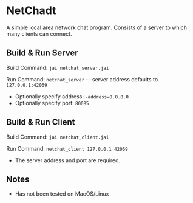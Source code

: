 # NetChadt

A simple local area network chat program. Consists of a server to which many clients can connect.

## Build & Run Server

Build Command: `jai netchat_server.jai`

Run Command: `netchat_server` -- server address defaults to `127.0.0.1:42069`
* Optionally specify address: `-address=0.0.0.0`
* Optionally specify port: `80085`

## Build & Run Client

Build Command: `jai netchat_client.jai`

Run Command: `netchat_client 127.0.0.1 42069`
* The server address and port are required.

## Notes

* Has not been tested on MacOS/Linux
